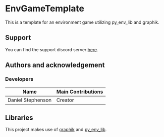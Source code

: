# EnvGameTemplate
This is a template for an environment game utilizing py_env_lib and graphik.

## Support
You can find the support discord server [here](https://discord.gg/49J4RHQxhy).

## Authors and acknowledgement
### Developers
Name | Main Contributions
------------ | -------------
Daniel Stephenson | Creator

## Libraries
This project makes use of [graphik](https://github.com/Preponderous-Software/graphik) and [py_env_lib](https://github.com/Preponderous-Software/py_env_lib).
